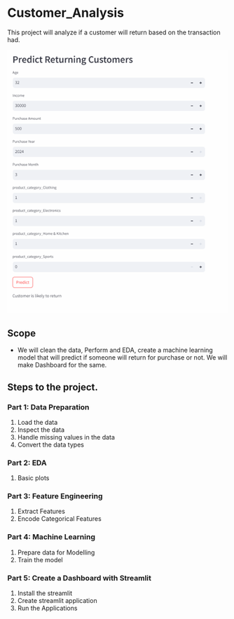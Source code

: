 # Customer_Analysis
This project will analyze if a customer will return based on the transaction had. 

![alt text](image.png)



## Scope
- We will clean the data, Perform and EDA, create a machine learning model that will predict if someone will return for purchase or not. We will make Dashboard for the same. 

## Steps to the project. 

### Part 1: Data Preparation
1. Load the data
2. Inspect the data
3. Handle missing values in the data
4. Convert the data types 

### Part 2: EDA
1. Basic plots

### Part 3: Feature Engineering
1. Extract Features
2. Encode Categorical Features

### Part 4: Machine Learning
1. Prepare data for Modelling
2. Train the model


### Part 5: Create a Dashboard with Streamlit
1. Install the streamlit
2. Create streamlit application 
3. Run the Applications